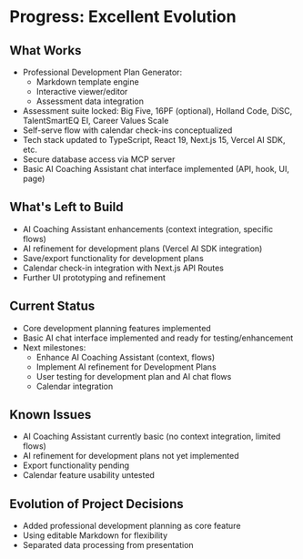 # Progress: Excellent Evolution

## What Works
- Professional Development Plan Generator:
  - Markdown template engine
  - Interactive viewer/editor
  - Assessment data integration
- Assessment suite locked: Big Five, 16PF (optional), Holland Code, DiSC, TalentSmartEQ EI, Career Values Scale
- Self-serve flow with calendar check-ins conceptualized
- Tech stack updated to TypeScript, React 19, Next.js 15, Vercel AI SDK, etc.
- Secure database access via MCP server
- Basic AI Coaching Assistant chat interface implemented (API, hook, UI, page)
## What's Left to Build
- AI Coaching Assistant enhancements (context integration, specific flows)
- AI refinement for development plans (Vercel AI SDK integration)
- Save/export functionality for development plans
- Calendar check-in integration with Next.js API Routes
- Further UI prototyping and refinement
## Current Status
- Core development planning features implemented
- Basic AI chat interface implemented and ready for testing/enhancement
- Next milestones:
  - Enhance AI Coaching Assistant (context, flows)
  - Implement AI refinement for Development Plans
  - User testing for development plan and AI chat flows
  - Calendar integration
## Known Issues
- AI Coaching Assistant currently basic (no context integration, limited flows)
- AI refinement for development plans not yet implemented
- Export functionality pending
- Calendar feature usability untested
## Evolution of Project Decisions
- Added professional development planning as core feature
- Using editable Markdown for flexibility
- Separated data processing from presentation
